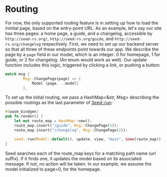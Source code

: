 # Routing
For now, the only supported routing feature is in setting up how to load the inintial
page, based on the entry-point URL. As an example, let's say our site has three pages:
a home page, a guide, and a changelog, accessible by `http://seed-rs.org/`, `http://seed-rs.org/guide`,
and `http://seed-rs.org/changelog` respectively. First, we need to set up our backend server so that
all three of these endpoints point towards our app. We describe the page by a `page`
field in our model, which is an integer: 0 for homepage, 1 for guide, or 2 for changelog.
(An enum would work as well). Our update function includes this logic, triggered by
clicking a link, or pushing a button:
```rust
match msg {
        Msg::ChangePage(page) => {
            Model {page, ..model}
        },
```
To set up the initial routing, we pass a HashMap<&str, Msg> describing the possible routings
as the last parameter of [Seed::run](https://docs.rs/seed/0.1.7/seed/fn.run.html):

```rust
#[wasm_bindgen]
pub fn render() {
    let mut route_map = HashMap::new();
    route_map.insert("/guide", Msg::ChangePage(1));
    route_map.insert("/changelog", Msg::ChangePage(2));

    seed::run(Model::default(), update, view, "main", Some(route_map));
}
```
Seed searches each of the route_map keys for a matching path name (url suffix). If it finds one,
it updates the model based on its associated message. If not, no action will be taken. In our example, we assume the model initialized to page=0, for the homepage.
